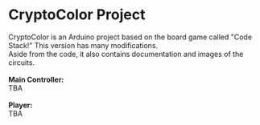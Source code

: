 # CryptoColor Project
CryptoColor is an Arduino project based on the board game called "Code Stack!" This version has many modifications.\
Aside from the code, it also contains documentation and images of the circuits. <br><br>
**Main Controller:**\
TBA <br><br>
**Player:**\
TBA
